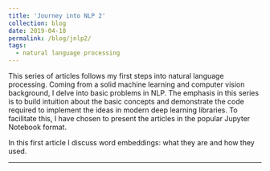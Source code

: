 ```yaml
---
title: 'Journey into NLP 2'
collection: blog
date: 2019-04-18
permalink: /blog/jnlp2/
tags:
  - natural language processing
---
```


This series of articles follows my first steps into natural language processing. Coming from a solid machine learning and computer vision background, I delve into basic problems in NLP. The emphasis in this series is to build intuition about the basic concepts and demonstrate the code required to implement the ideas in modern deep learning libraries. To facilitate this, I have chosen to present the articles in the popular Jupyter Notebook format.

In this first article I discuss word embeddings: what they are and how they used.

<!-- [Read-only Notebook (HTML)](http://haidark.github.io/files/JNLP/JNLP 2 - Sentiment Classification)

[Executable Notebook](http://haidark.github.io/files/JNLP/JNLP 2 - Sentiment Classification) -->

------